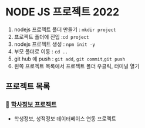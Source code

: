 # NODE JS 프로젝트 2022

1. nodejs 프로젝트 폴더 만들기 : `mkdir project`
2. 프로젝트 폴더에 진입 :`cd project`
3. nodejs 프로젝트 생성 : `npm init -y`
4. 부모 폴더로 이동 : `cd ..`
5. git hub 에 push : `git add`, `git commit`,`git push`
6. 왼쪽 프로젝트 목록에서 프로젝트 폴더 우클릭,
   터미널 열기

## 프로젝트 목록

### :hamster: [학사정보 프로젝트](https://github.com/mookbin/NodeJS_2022_10/tree/master/Node_06)

- 학생정보, 성적정보 데이터베이스 연동 프로젝트
